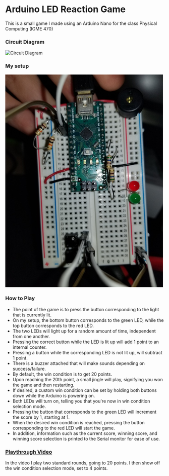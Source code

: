 # Arduino LED Reaction Game
This is a small game I made using an Arduino Nano for the class Physical Computing (IGME 470)

### Circuit Diagram
![Circuit Diagram](circuit.svg)

### My setup
<img src="circuit-picture.jpg" width="500">

### How to Play
* The point of the game is to press the button corresponding to the light that is currently lit. 
* On my setup, the bottom button corresponds to the green LED, while the top button corresponds to the red LED.
* The two LEDs will light up for a random amount of time, independent from one another.
* Pressing the correct button while the LED is lit up will add 1 point to an internal counter.
* Pressing a button while the corresponding LED is not lit up, will subtract 1 point.
* There is a buzzer attached that will make sounds depending on success/failure.
* By default, the win condition is to get 20 points.
* Upon reaching the 20th point, a small jingle will play, signifying you won the game and then restarting.
* If desired, a custom win condition can be set by holding both buttons down while the Arduino is powering on.
* Both LEDs will turn on, telling you that you're now in win condition selection mode.
* Pressing the button that corresponds to the green LED will increment the score by 1, starting at 1.
* When the desired win condition is reached, pressing the button corresponding to the red LED will start the game.
* In addition, information such as the current score, winning score, and winning score selection is printed to the Serial monitor for ease of use.

### [Playthrough Video](https://www.youtube.com/watch?v=hjvMCKd2QWc)
In the video I play two standard rounds, going to 20 points. I then show off the win condition selection mode, set to 4 points.
